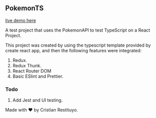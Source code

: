 ## PokemonTS

[live demo here](https://fathomless-falls-99047.herokuapp.com/)

A test project that uses the PokemonAPI to test TypeScript on a React Project.

This project was created by using the typescript template provided
by create react app, and then the following features were integrated:

1. Redux.
2. Redux Thunk.
3. React Router DOM
4. Basic ESlint and Prettier.

### Todo

1. Add Jest and UI testing.

Made with :heart: by Cristian Restituyo.
